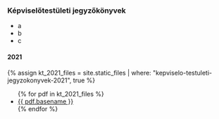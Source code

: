 ### Képviselőtestületi jegyzőkönyvek

* a
* b
* c

#### 2021

{% assign kt_2021_files = site.static_files | where: "kepviselo-testuleti-jegyzokonyvek-2021", true %}
<ul>
{% for pdf in kt_2021_files %}
  <li>
   <a href="{{ page.url }}{{ pdf.path }}">{{ pdf.basename }}</a>
  </li>
{% endfor %}
</ul>
